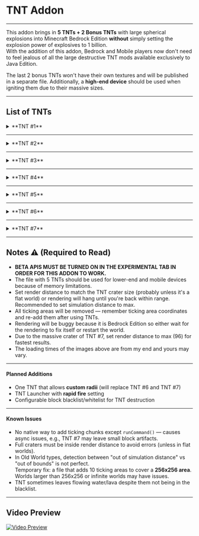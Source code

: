 # **TNT Addon**

---

This addon brings in **5 TNTs + 2 Bonus TNTs** with large spherical explosions into Minecraft Bedrock Edition **without** simply setting the explosion power of explosives to 1 billion.  
With the addition of this addon, Bedrock and Mobile players now don't need to feel jealous of all the large destructive TNT mods available exclusively to Java Edition.  

The last 2 bonus TNTs won't have their own textures and will be published in a separate file. Additionally, a **high-end device** should be used when igniting them due to their massive sizes.

---

## **List of TNTs**

<details>
<summary>**TNT #1**</summary>

**Radius:** 20  
**Render Time:** 0 seconds  

![TNT #1](https://media.forgecdn.net/attachments/1289/520/tnt-1.jpg)

</details>

---

<details>
<summary>**TNT #2**</summary>

**Radius:** 40  
**Render Time:** 1 second  

![TNT #2](https://media.forgecdn.net/attachments/1289/521/tnt-2.jpg)

</details>

---

<details>
<summary>**TNT #3**</summary>

**Radius:** 80  
**Render Time:** 3 seconds  

![TNT #3](https://media.forgecdn.net/attachments/1289/522/tnt-3.jpg)

</details>

---

<details>
<summary>**TNT #4**</summary>

**Radius:** 160  
**Render Time:** 14 seconds  

![TNT #4](https://media.forgecdn.net/attachments/1289/523/tnt-4.jpg)

</details>

---

<details>
<summary>**TNT #5**</summary>

**Radius:** 320  
**Render Time:** 1 minute 23 seconds  

![TNT #5](https://media.forgecdn.net/attachments/1289/524/tnt-5.jpg)

</details>

---

<details>
<summary>**TNT #6**</summary>

**Radius:** 640  
**Render Time:** 6 minutes 22 seconds  

![TNT #6](https://media.forgecdn.net/attachments/1289/525/tnt-6.jpg)

</details>

---

<details>
<summary>**TNT #7**</summary>

**Radius:** 1280  
**Render Time:** 27 minutes 10 seconds  

![TNT #7](https://media.forgecdn.net/attachments/1289/526/tnt-7.jpg)

</details>

---

## **Notes** :warning: **(Required to Read)**

- **BETA APIS MUST BE TURNED ON IN THE EXPERIMENTAL TAB IN ORDER FOR THIS ADDON TO WORK.**
- The file with 5 TNTs should be used for lower-end and mobile devices because of memory limitations.
- Set render distance to match the TNT crater size (probably unless it's a flat world) or rendering will hang until you're back within range. Recommended to set simulation distance to max.
- All ticking areas will be removed — remember ticking area coordinates and re-add them after using TNTs.
- Rendering will be buggy because it is Bedrock Edition so either wait for the rendering to fix itself or restart the world.
- Due to the massive crater of TNT #7, set render distance to max (96) for fastest results.
- The loading times of the images above are from my end and yours may vary.

---

#### **Planned Additions**
- One TNT that allows **custom radii** (will replace TNT #6 and TNT #7)
- TNT Launcher with **rapid fire** setting
- Configurable block blacklist/whitelist for TNT destruction

---

#### **Known Issues**
- No native way to add ticking chunks except `runCommand()` — causes async issues, e.g., TNT #7 may leave small block artifacts.
- Full craters must be inside render distance to avoid errors (unless in flat worlds).
- In Old World types, detection between "out of simulation distance" vs "out of bounds" is not perfect.  
  Temporary fix: a file that adds 10 ticking areas to cover a **256x256 area**.  
  Worlds larger than 256x256 or infinite worlds may have issues.
- TNT sometimes leaves flowing water/lava despite them not being in the blacklist.

---

## **Video Preview**
[![Video Preview](https://img.youtube.com/vi/R-OVxP7oklY/0.jpg)](https://www.youtube.com/watch?v=R-OVxP7oklY)
